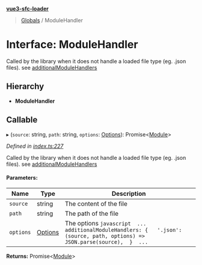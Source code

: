 **[vue3-sfc-loader](../README.md)**

> [Globals](../README.md) / ModuleHandler

# Interface: ModuleHandler

Called by the library when it does not handle a loaded file type (eg. .json files).
see [additionalModuleHandlers](options.md#additionalmodulehandlers)

## Hierarchy

* **ModuleHandler**

## Callable

▸ (`source`: string, `path`: string, `options`: [Options](options.md)): Promise\<[Module](module.md)>

*Defined in [index.ts:227](https://github.com/FranckFreiburger/vue3-sfc-loader/blob/8c31317/src/index.ts#L227)*

Called by the library when it does not handle a loaded file type (eg. .json files).
see [additionalModuleHandlers](options.md#additionalmodulehandlers)

#### Parameters:

Name | Type | Description |
------ | ------ | ------ |
`source` | string | The content of the file |
`path` | string | The path of the file |
`options` | [Options](options.md) | The options  ```javascript  ...  additionalModuleHandlers: {   '.json': (source, path, options) => JSON.parse(source),  }  ... ```  |

**Returns:** Promise\<[Module](module.md)>
